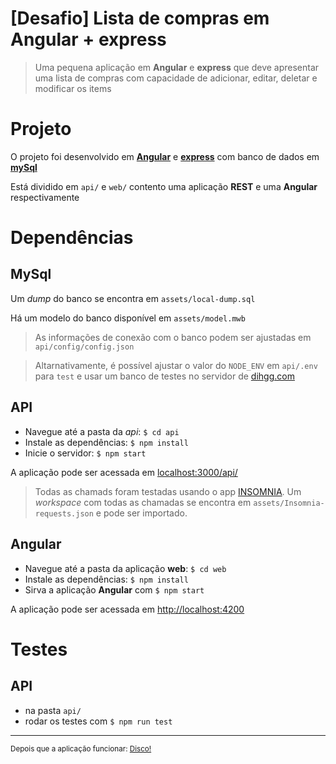 # [Desafio] Lista de compras em Angular + express

> Uma pequena aplicação em **Angular** e **express** que deve apresentar uma lista de compras com capacidade de adicionar, editar, deletar e modificar os items

# Projeto
O projeto foi desenvolvido em **[Angular](https://angular.io)** e **[express](https://expressjs.com)** com banco de dados em **[mySql](https://www.mysql.com)**

Está dividido em `api/` e `web/` contento uma aplicação **REST** e uma **Angular** respectivamente

# Dependências

## MySql
Um *dump* do banco se encontra em `assets/local-dump.sql`

Há um modelo do banco disponível em `assets/model.mwb`


> As informações de conexão com o banco podem ser ajustadas em `api/config/config.json`

> Altarnativamente, é possível ajustar o valor do `NODE_ENV` em `api/.env` para `test` e usar um banco de testes no servidor de [dihgg.com](http://dihgg.com)

## API
- Navegue até a pasta da *api*: `$ cd api`
- Instale as dependências: `$ npm install`
- Inicie o servidor: `$ npm start`

A aplicação pode ser acessada em [localhost:3000/api/](localhost:3000/api/)

> Todas as chamads foram testadas usando o app [INSOMNIA](https://insomnia.rest). Um *workspace* com todas as chamadas se encontra em `assets/Insomnia-requests.json` e pode ser importado.

## Angular
- Navegue até a pasta da aplicação **web**: `$ cd web`
- Instale as dependências: `$ npm install`
- Sirva a aplicação **Angular** com `$ npm start`

A aplicação pode ser acessada em [http://localhost:4200](http://localhost:4200)

# Testes
## API
- na pasta `api/`
- rodar os testes com `$ npm run test`

---
<sub>Depois que a aplicação funcionar: [Disco!](https://www.youtube.com/watch?v=UkSPUDpe0U8)</sub>